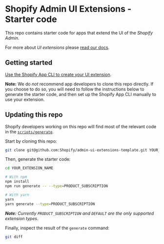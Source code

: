 # Shopify Admin UI Extensions - Starter code

This repo contains starter code for apps that extend the UI of the _Shopify Admin_.       

For more about _UI extensions_ please [read our docs](https://shopify.dev/tutorials/product-subscription-extension-overview).

## Getting started

[Use the Shopify App CLI to create your UI extension](https://shopify.dev/tutorials/getting-started-product-subscription-extension#scaffold-a-product-subscription-app-extension).

**Note:** We do _not_ recommend app developers to clone this repo directly. If you choose to do so, you will need to follow the instructions below to generate the starter code, and then set up the Shopify App CLI manually to use your extension.

## Updating this repo

Shopify developers working on this repo will find most of the relevant code in the [`scripts/generate`](/scripts/generate).

Start by cloning this repo:

```sh
git clone git@github.com:Shopify/admin-ui-extensions-template.git YOUR_EXTENSION_NAME
```

Then, generate the starter code:

```sh
cd YOUR_EXTENSION_NAME

# With npm
npm install
npm run generate -- --type=PRODUCT_SUBSCRIPTION

# With yarn
yarn
yarn generate --type=PRODUCT_SUBSCRIPTION
```

_**Note:** Currently `PRODUCT_SUBSCRIPTION` and `DEFAULT` are the only supported extension types._

Finally, inspect the result of the `generate` command:

```sh
git diff
```
